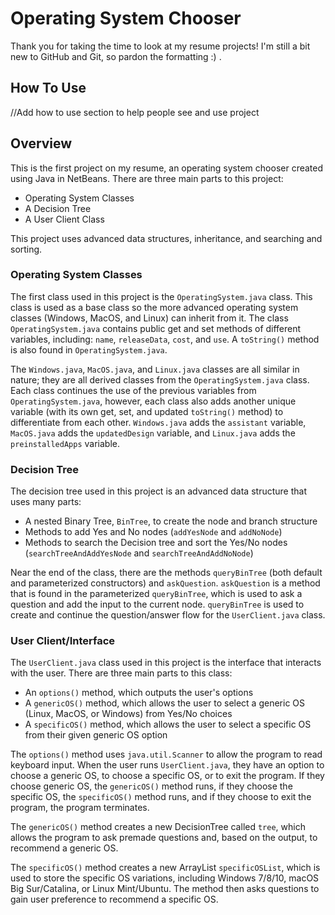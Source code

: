# Operating System Chooser
Thank you for taking the time to look at my resume projects! I'm still a bit new to GitHub and Git, so pardon the formatting :) .

## How To Use
//Add how to use section to help people see and use project

## Overview
This is the first project on my resume, an operating system chooser created using Java in NetBeans. There are three main parts to this project: 
- Operating System Classes
- A Decision Tree
- A User Client Class

This project uses advanced data structures, inheritance, and searching and sorting.

### Operating System Classes
The first class used in this project is the `OperatingSystem.java` class. This class is used as a base class so the more advanced operating system classes (Windows, MacOS, and Linux) can inherit from it. The class `OperatingSystem.java` contains public get and set methods of different variables, including: `name`, `releaseData`, `cost`, and `use`. A `toString()` method is also found in `OperatingSystem.java`.

The `Windows.java`, `MacOS.java`, and `Linux.java` classes are all similar in nature; they are all derived classes from the `OperatingSystem.java` class. Each class continues the use of the previous variables from `OperatingSystem.java`, however, each class also adds another unique variable (with its own get, set, and updated `toString()` method) to differentiate from each other. `Windows.java` adds the `assistant` variable, `MacOS.java` adds the `updatedDesign` variable, and `Linux.java` adds the `preinstalledApps` variable.

### Decision Tree
The decision tree used in this project is an advanced data structure that uses many parts:
- A nested Binary Tree, `BinTree`, to create the node and branch structure
- Methods to add Yes and No nodes (`addYesNode` and `addNoNode`)
- Methods to search the Decision tree and sort the Yes/No nodes (`searchTreeAndAddYesNode` and `searchTreeAndAddNoNode`)

Near the end of the class, there are the methods `queryBinTree` (both default and parameterized constructors) and `askQuestion`. `askQuestion` is a method that is found in the parameterized `queryBinTree`, which is used to ask a question and add the input to the current node. `queryBinTree` is used to create and continue the question/answer flow for the `UserClient.java` class.

### User Client/Interface
The `UserClient.java` class used in this project is the interface that interacts with the user. There are three main parts to this class:
- An `options()` method, which outputs the user's options
- A `genericOS()` method, which  allows the user to select a generic OS (Linux, MacOS, or Windows) from Yes/No choices
- A `specificOS()` method, which allows the user to select a specific OS from their given generic OS option

The `options()` method uses `java.util.Scanner` to allow the program to read keyboard input. When the user runs `UserClient.java`, they have an option to choose a generic OS, to choose a specific OS, or to exit the program. If they choose generic OS, the `genericOS()` method runs, if they choose the specific OS, the `specificOS()` method runs, and if they choose to exit the program, the program terminates.

The `genericOS()` method creates a new DecisionTree called `tree`, which allows the program to ask premade questions and, based on the output, to recommend a generic OS.

The `specificOS()` method creates a new ArrayList `specificOSList`, which is used to store the specific OS variations, including Windows 7/8/10, macOS Big Sur/Catalina, or Linux Mint/Ubuntu. The method then asks questions to gain user preference to recommend a specific OS.
